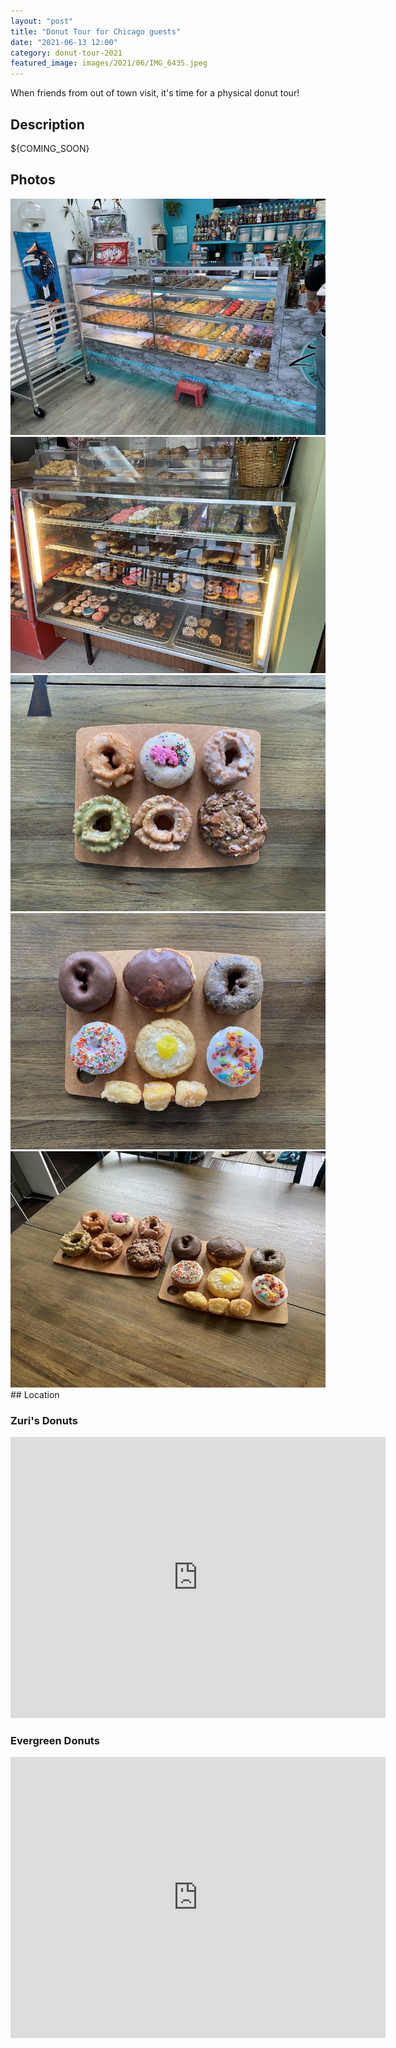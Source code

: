 ```yaml
---
layout: "post"
title: "Donut Tour for Chicago guests"
date: "2021-06-13 12:00"
category: donut-tour-2021
featured_image: images/2021/06/IMG_6435.jpeg
---
```


When friends from out of town visit, it's time for a physical donut tour!

## Description
${COMING_SOON}

## Photos
<div class="gallery" data-columns="2">
	<img src="/images/2021/06/IMG_6415.jpeg">
	<img src="/images/2021/06/IMG_6419.jpeg">
	<img src="/images/2021/06/IMG_6432.jpeg">
	<img src="/images/2021/06/IMG_6433.jpeg">
	<img src="/images/2021/06/IMG_6435.jpeg">
</div>
## Location

### Zuri's Donuts
<div class="map-responsive">

<iframe src="https://www.google.com/maps/embed?pb=!1m18!1m12!1m3!1d2678.9537398800057!2d-122.33919028439134!3d47.82111398112779!2m3!1f0!2f0!3f0!3m2!1i1024!2i768!4f13.1!3m3!1m2!1s0x54901b591e6d8ab3%3A0x1d5512588d8d983b!2sZuri&#39;s%20Donutz!5e0!3m2!1sen!2sus!4v1629063333569!5m2!1sen!2sus" width="600" height="450" style="border:0;" allowfullscreen="" loading="lazy"></iframe>

</div>

### Evergreen Donuts
<div class="map-responsive">

<iframe src="https://www.google.com/maps/embed?pb=!1m18!1m12!1m3!1d2679.1932797110726!2d-122.29384448439147!3d47.816471881449445!2m3!1f0!2f0!3f0!3m2!1i1024!2i768!4f13.1!3m3!1m2!1s0x54900543989d5655%3A0xa7173fc6a9e9a80!2sEvergreen%20Donuts!5e0!3m2!1sen!2sus!4v1629063360426!5m2!1sen!2sus" width="600" height="450" style="border:0;" allowfullscreen="" loading="lazy"></iframe>

</div>

